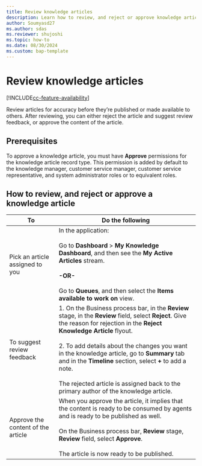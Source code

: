 ```yaml
---
title: Review knowledge articles 
description: Learn how to review, and reject or approve knowledge articles. 
author: Soumyasd27
ms.author: sdas
ms.reviewer: shujoshi
ms.topic: how-to
ms.date: 08/30/2024
ms.custom: bap-template
---
```


# Review knowledge articles

[!INCLUDE[cc-feature-availability](../../includes/cc-feature-availability.md)]


Review articles for accuracy before they’re published or made available to others. After reviewing, you can either reject the article and suggest review feedback, or approve the content of the article.

## Prerequisites

To approve a knowledge article, you must have **Approve** permissions for the knowledge article record type. This permission is added by default to the knowledge manager, customer service manager, customer service representative, and system administrator roles or to equivalent roles.

## How to review, and reject or approve a knowledge article

|To|Do the following|  
|--------|-------------|  
|Pick an article assigned to you|In the application: <br /><br /> Go to **Dashboard** > **My Knowledge Dashboard**, and then see the **My Active Articles** stream.<br /><br /> **-OR-**<br /><br /> Go to **Queues**, and then select the **Items available to work on** view.|  
|To suggest review feedback|1.  On the Business process bar, in the **Review** stage, in the **Review** field, select **Reject**. Give the reason for rejection in the **Reject Knowledge Article** flyout. <br /><br />2.  To add details about the changes you want in the knowledge article, go to **Summary** tab and in the **Timeline** section, select **+** to add a note.<br /><br /> The rejected article is  assigned back to the primary author of the knowledge article.|  
|Approve the content of the article|When you approve the article, it implies that the content is ready to be consumed by agents and is ready to be published as well.<br /><br /> On the Business process bar, **Review** stage, **Review** field, select **Approve**.<br /><br /> The article is now ready to be published.|